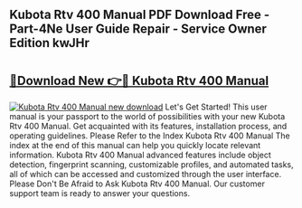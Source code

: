 ## Kubota Rtv 400 Manual PDF Download Free - Part-4Ne User Guide Repair - Service Owner Edition kwJHr

# <h2><a href="http://bc91255.oget.top/?id=Kubota+Rtv+400+Manual">🔗Download New 👉🔴 Kubota Rtv 400 Manual</a></h2>

[![Kubota Rtv 400 Manual new download](https://i.imgur.com/5g1atiW.png)](http://bc91255.oget.top/?id=Kubota+Rtv+400+Manual)
Let's Get Started! This user manual is your passport to the world of possibilities with your new Kubota Rtv 400 Manual. Get acquainted with its features, installation process, and operating guidelines. Please Refer to the Index Kubota Rtv 400 Manual The index at the end of this manual can help you quickly locate relevant information. Kubota Rtv 400 Manual advanced features include object detection, fingerprint scanning, customizable profiles, and automated tasks, all of which can be accessed and customized through the user interface. Please Don't Be Afraid to Ask Kubota Rtv 400 Manual. Our customer support team is ready to answer your questions.
